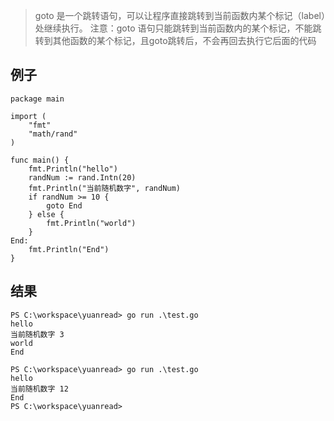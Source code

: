 > goto 是一个跳转语句，可以让程序直接跳转到当前函数内某个标记（label）处继续执行。
> 注意：goto 语句只能跳转到当前函数内的某个标记，不能跳转到其他函数的某个标记，且goto跳转后，不会再回去执行它后面的代码
## 例子
```
package main

import (
	"fmt"
	"math/rand"
)

func main() {
	fmt.Println("hello")
	randNum := rand.Intn(20)
	fmt.Println("当前随机数字", randNum)
	if randNum >= 10 {
		goto End
	} else {
		fmt.Println("world")
	}
End:
	fmt.Println("End")
}
```

## 结果
```
PS C:\workspace\yuanread> go run .\test.go
hello
当前随机数字 3
world
End

PS C:\workspace\yuanread> go run .\test.go
hello
当前随机数字 12
End
PS C:\workspace\yuanread> 
```